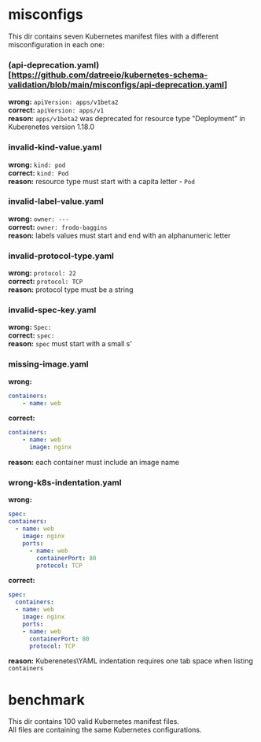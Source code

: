 # misconfigs
This dir contains seven Kubernetes manifest files with a different misconfiguration in each one:  

### (api-deprecation.yaml)[https://github.com/datreeio/kubernetes-schema-validation/blob/main/misconfigs/api-deprecation.yaml]
**wrong:** `apiVersion: apps/v1beta2`  
**correct:** `apiVersion: apps/v1`  
**reason:** `apps/v1beta2` was deprecated for resource type "Deployment" in Kuberenetes version 1.18.0  

### invalid-kind-value.yaml
**wrong:** `kind: pod`  
**correct:** `kind: Pod`  
**reason:** resource type must start with a capita letter - `Pod`  

### invalid-label-value.yaml
**wrong:** `owner: ---`  
**correct:** `owner: frodo-baggins`  
**reason:** labels values must start and end with an alphanumeric letter

### invalid-protocol-type.yaml
**wrong:** `protocol: 22`  
**correct:** `protocol: TCP`  
**reason:** protocol type must be a string

### invalid-spec-key.yaml
**wrong:** `Spec:`  
**correct:** `spec:`  
**reason:** `spec` must start with a small s'

### missing-image.yaml
**wrong:**  
```yaml
containers:
    - name: web
```  
**correct:**
```yaml
containers:
    - name: web
      image: nginx
```  
**reason:** each container must include an image name

### wrong-k8s-indentation.yaml
**wrong:**  
```yaml
spec:
containers:
  - name: web
    image: nginx
    ports:
      - name: web
        containerPort: 80
        protocol: TCP
```
**correct:**  
```yaml
spec:
  containers:
  - name: web
    image: nginx
    ports:
    - name: web
      containerPort: 80
      protocol: TCP
```  
**reason:** Kuberenetes\YAML indentation requires one tab space when listing `containers` 

# benchmark
This dir contains 100 valid Kubernetes manifest files.  
All files are containing the same Kubernetes configurations. 